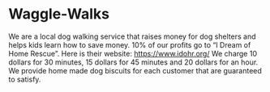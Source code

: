# Waggle-Walks
We are a local dog walking service that raises money for dog shelters and helps kids learn how to save money. 10% of our profits go to “I Dream of Home Rescue”. Here is their website: https://www.idohr.org/  We charge 10 dollars for 30 minutes, 15 dollars for 45 minutes and 20 dollars  for an hour. We provide home made dog biscuits for each customer that are guaranteed to satisfy.
